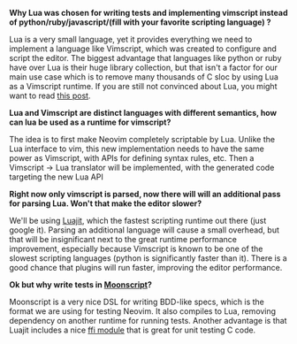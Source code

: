 **Why Lua was chosen for writing tests and implementing vimscript instead of python/ruby/javascript/(fill with your favorite scripting language) ?**

Lua is a very small language, yet it provides everything we need to implement a language like Vimscript, which was created to configure and script the editor. The biggest advantage that languages like python or ruby have over Lua is their huge library collection, but that isn't a factor for our main use case which is to remove many thousands of C sloc by using Lua as a Vimscript runtime. If you are still not convinced about Lua, you might want to read [this post](http://www.altdevblogaday.com/2013/02/19/why-lua/).

**Lua and Vimscript are distinct languages with different semantics, how can lua be used as a runtime for vimscript?**

The idea is to first make Neovim completely scriptable by Lua. Unlike the Lua interface to vim, this new implementation needs to have the same power as Vimscript, with APIs for defining syntax rules, etc. Then a Vimscript -> Lua translator will be implemented, with the generated code targeting the new Lua API

**Right now only vimscript is parsed, now there will will an additional pass for parsing Lua. Won't that make the editor slower?**

We'll be using [Luajit](http://luajit.org/), which the fastest scripting runtime out there (just google it). Parsing an additional language will cause a small overhead, but that will be insignificant next to the great runtime performance improvement, especially because Vimscript is known to be one of the slowest scripting languages (python is significantly faster than it). There is a good chance that plugins will run  faster, improving the editor performance.

**Ok but why write tests in [Moonscript](http://moonscript.org/)?**

Moonscript is a very nice DSL for writing BDD-like specs, which is the format we are using for testing Neovim. It also compiles to Lua, removing dependency on another runtime for running tests. Another advantage is that Luajit includes a nice [ffi module](http://luajit.org/ext_ffi_api.html) that is great for unit testing C code.